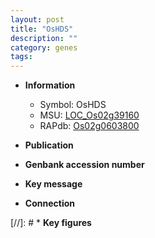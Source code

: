 ```yaml
---
layout: post
title: "OsHDS"
description: ""
category: genes
tags: 
---
```


* **Information**  
    + Symbol: OsHDS  
    + MSU: [LOC_Os02g39160](http://rice.uga.edu/cgi-bin/ORF_infopage.cgi?orf=LOC_Os02g39160)  
    + RAPdb: [Os02g0603800](http://rapdb.dna.affrc.go.jp/viewer/gbrowse_details/irgsp1?name=Os02g0603800)  

* **Publication**  

* **Genbank accession number**  

* **Key message**  

* **Connection**  

[//]: # * **Key figures**  


